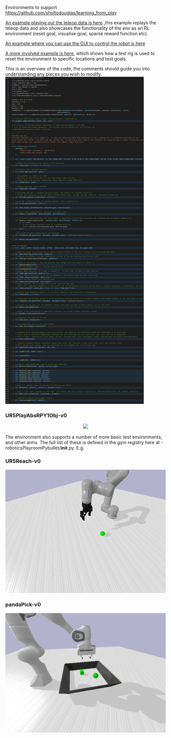 
Environments to support https://github.com/sholtodouglas/learning_from_play

[An example playing out the teleop data is here](https://github.com/sholtodouglas/learning_from_play/blob/ecd16531422e6e123d22aa58a6abd5d9dc08abfa/notebooks/Minimal%20Example.ipynb) ,this example replays the teleop data and also showcases the functionality of the env as an RL environment (reset goal, visualise goal, sparse reward function etc).

[An example where you can use the GUI to control the robot is here](https://github.com/sholtodouglas/RoboticsPlayroomPybullet/blob/280818586cf001599110acaddb78d216d5056914/roboticsPlayroomPybullet/envs/interactive.py)

[A more involved example is here](https://github.com/sholtodouglas/learning_from_play/blob/ecd16531422e6e123d22aa58a6abd5d9dc08abfa/notebooks/Deploy.ipynb), which shows how a test rig is used to reset the environment to specific locations and test goals. 

This is an overview of the code, the comments should guide you into understanding any pieces you wish to modify. 
![alt-text-1](/roboticsPlayroomPybullet/readme_assets/code.png "side by side comparison")


### UR5PlayAbsRPY1Obj-v0
<p align="center">
	<a href="https://sholtodouglas.github.io/images/play/headline.gif">
		<img src="media/headline.gif">
	</a>
</p>


The environment also supports a number of more basic test environments, and other arms. The full list of these is defined in the gym registry here at - roboticsPlayroomPybullet/__init__.py. E.g.

### UR5Reach-v0

![alt-text-1](/roboticsPlayroomPybullet/readme_assets/urreach.png "side by side comparison")

### pandaPick-v0
![alt-text-1](/roboticsPlayroomPybullet/readme_assets/pandaPick.png "side by side comparison")
